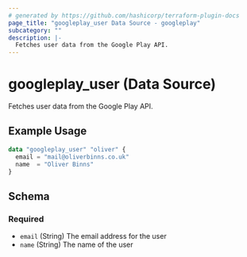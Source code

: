 ```yaml
---
# generated by https://github.com/hashicorp/terraform-plugin-docs
page_title: "googleplay_user Data Source - googleplay"
subcategory: ""
description: |-
  Fetches user data from the Google Play API.
---
```


# googleplay_user (Data Source)

Fetches user data from the Google Play API.

## Example Usage

```terraform
data "googleplay_user" "oliver" {
  email = "mail@oliverbinns.co.uk"
  name  = "Oliver Binns"
}
```

<!-- schema generated by tfplugindocs -->
## Schema

### Required

- `email` (String) The email address for the user
- `name` (String) The name of the user
